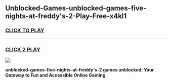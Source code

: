 
## Unblocked-Games-unblocked-games-five-nights-at-freddy's-2-Play-Free-x4kl1
<h3>
<a href="https://premium76.site?title=unblocked-games-five-nights-at-freddy's-2&ref=18A1">CLICK TO PLAY</a></h3>
<hr>

<h3>
<a href="https://premium76.site?title=unblocked-games-five-nights-at-freddy's-2&ref=18A1">CLICK 2 PLAY</a>
  
</h3>

<a href="https://premium76.site?title=unblocked-games-five-nights-at-freddy's-2&ref=18A1"><img src="https://clearcache.store/games.png"></a>


**unblocked-games-five-nights-at-freddy's-2 games unblocked: Your Gateway to Fun and Accessible Online Gaming**
